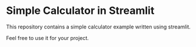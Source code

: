 # Simple Calculator in Streamlit

This repository contains a simple calculator example written using streamlit.

Feel free to use it for your project.
